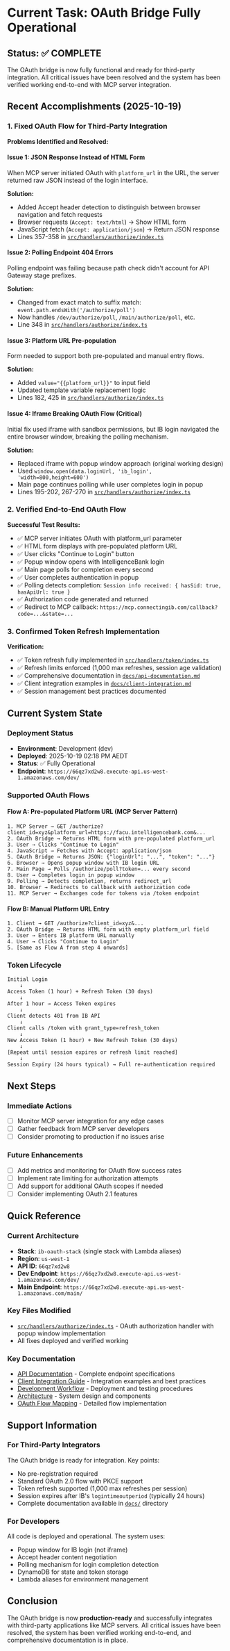 # Current Task: OAuth Bridge Fully Operational

## Status: ✅ COMPLETE

The OAuth bridge is now fully functional and ready for third-party integration. All critical issues have been resolved and the system has been verified working end-to-end with MCP server integration.

## Recent Accomplishments (2025-10-19)

### 1. Fixed OAuth Flow for Third-Party Integration
**Problems Identified and Resolved:**

#### Issue 1: JSON Response Instead of HTML Form
When MCP server initiated OAuth with `platform_url` in the URL, the server returned raw JSON instead of the login interface.

**Solution:**
- Added Accept header detection to distinguish between browser navigation and fetch requests
- Browser requests (`Accept: text/html`) → Show HTML form
- JavaScript fetch (`Accept: application/json`) → Return JSON response
- Lines 357-358 in [`src/handlers/authorize/index.ts`](src/handlers/authorize/index.ts:357-358)

#### Issue 2: Polling Endpoint 404 Errors
Polling endpoint was failing because path check didn't account for API Gateway stage prefixes.

**Solution:**
- Changed from exact match to suffix match: `event.path.endsWith('/authorize/poll')`
- Now handles `/dev/authorize/poll`, `/main/authorize/poll`, etc.
- Line 348 in [`src/handlers/authorize/index.ts`](src/handlers/authorize/index.ts:348)

#### Issue 3: Platform URL Pre-population
Form needed to support both pre-populated and manual entry flows.

**Solution:**
- Added `value="{{platform_url}}"` to input field
- Updated template variable replacement logic
- Lines 182, 425 in [`src/handlers/authorize/index.ts`](src/handlers/authorize/index.ts:182)

#### Issue 4: Iframe Breaking OAuth Flow (Critical)
Initial fix used iframe with sandbox permissions, but IB login navigated the entire browser window, breaking the polling mechanism.

**Solution:**
- Replaced iframe with popup window approach (original working design)
- Used `window.open(data.loginUrl, 'ib_login', 'width=800,height=600')`
- Main page continues polling while user completes login in popup
- Lines 195-202, 267-270 in [`src/handlers/authorize/index.ts`](src/handlers/authorize/index.ts:195-202)

### 2. Verified End-to-End OAuth Flow
**Successful Test Results:**
- ✅ MCP server initiates OAuth with platform_url parameter
- ✅ HTML form displays with pre-populated platform URL
- ✅ User clicks "Continue to Login" button
- ✅ Popup window opens with IntelligenceBank login
- ✅ Main page polls for completion every second
- ✅ User completes authentication in popup
- ✅ Polling detects completion: `Session info received: { hasSid: true, hasApiUrl: true }`
- ✅ Authorization code generated and returned
- ✅ Redirect to MCP callback: `https://mcp.connectingib.com/callback?code=...&state=...`

### 3. Confirmed Token Refresh Implementation
**Verification:**
- ✅ Token refresh fully implemented in [`src/handlers/token/index.ts`](src/handlers/token/index.ts:214-294)
- ✅ Refresh limits enforced (1,000 max refreshes, session age validation)
- ✅ Comprehensive documentation in [`docs/api-documentation.md`](docs/api-documentation.md:140-170)
- ✅ Client integration examples in [`docs/client-integration.md`](docs/client-integration.md:209-278)
- ✅ Session management best practices documented

## Current System State

### Deployment Status
- **Environment**: Development (dev)
- **Deployed**: 2025-10-19 02:18 PM AEDT
- **Status**: ✅ Fully Operational
- **Endpoint**: `https://66qz7xd2w8.execute-api.us-west-1.amazonaws.com/dev/`

### Supported OAuth Flows

#### Flow A: Pre-populated Platform URL (MCP Server Pattern)
```
1. MCP Server → GET /authorize?client_id=xyz&platform_url=https://facu.intelligencebank.com&...
2. OAuth Bridge → Returns HTML form with pre-populated platform_url
3. User → Clicks "Continue to Login"
4. JavaScript → Fetches with Accept: application/json
5. OAuth Bridge → Returns JSON: {"loginUrl": "...", "token": "..."}
6. Browser → Opens popup window with IB login URL
7. Main Page → Polls /authorize/poll?token=... every second
8. User → Completes login in popup window
9. Polling → Detects completion, returns redirect_url
10. Browser → Redirects to callback with authorization code
11. MCP Server → Exchanges code for tokens via /token endpoint
```

#### Flow B: Manual Platform URL Entry
```
1. Client → GET /authorize?client_id=xyz&...
2. OAuth Bridge → Returns HTML form with empty platform_url field
3. User → Enters IB platform URL manually
4. User → Clicks "Continue to Login"
5. [Same as Flow A from step 4 onwards]
```

### Token Lifecycle
```
Initial Login
    ↓
Access Token (1 hour) + Refresh Token (30 days)
    ↓
After 1 hour → Access Token expires
    ↓
Client detects 401 from IB API
    ↓
Client calls /token with grant_type=refresh_token
    ↓
New Access Token (1 hour) + New Refresh Token (30 days)
    ↓
[Repeat until session expires or refresh limit reached]
    ↓
Session Expiry (24 hours typical) → Full re-authentication required
```

## Next Steps

### Immediate Actions
- [ ] Monitor MCP server integration for any edge cases
- [ ] Gather feedback from MCP server developers
- [ ] Consider promoting to production if no issues arise

### Future Enhancements
- [ ] Add metrics and monitoring for OAuth flow success rates
- [ ] Implement rate limiting for authorization attempts
- [ ] Add support for additional OAuth scopes if needed
- [ ] Consider implementing OAuth 2.1 features

## Quick Reference

### Current Architecture
- **Stack**: `ib-oauth-stack` (single stack with Lambda aliases)
- **Region**: `us-west-1`
- **API ID**: `66qz7xd2w8`
- **Dev Endpoint**: `https://66qz7xd2w8.execute-api.us-west-1.amazonaws.com/dev/`
- **Main Endpoint**: `https://66qz7xd2w8.execute-api.us-west-1.amazonaws.com/main/`

### Key Files Modified
- [`src/handlers/authorize/index.ts`](src/handlers/authorize/index.ts) - OAuth authorization handler with popup window implementation
- All fixes deployed and verified working

### Key Documentation
- [API Documentation](./api-documentation.md) - Complete endpoint specifications
- [Client Integration Guide](./client-integration.md) - Integration examples and best practices
- [Development Workflow](./development-workflow.md) - Deployment and testing procedures
- [Architecture](./architecture.md) - System design and components
- [OAuth Flow Mapping](./oauth-flow-mapping.md) - Detailed flow implementation

## Support Information

### For Third-Party Integrators
The OAuth bridge is ready for integration. Key points:
- No pre-registration required
- Standard OAuth 2.0 flow with PKCE support
- Token refresh supported (1,000 max refreshes per session)
- Session expires after IB's `logintimeoutperiod` (typically 24 hours)
- Complete documentation available in [`docs/`](./docs/) directory

### For Developers
All code is deployed and operational. The system uses:
- Popup window for IB login (not iframe)
- Accept header content negotiation
- Polling mechanism for login completion detection
- DynamoDB for state and token storage
- Lambda aliases for environment management

## Conclusion

The OAuth bridge is now **production-ready** and successfully integrates with third-party applications like MCP servers. All critical issues have been resolved, the system has been verified working end-to-end, and comprehensive documentation is in place.